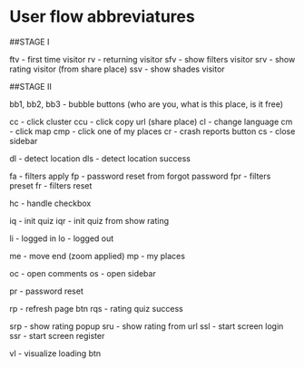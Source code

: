 # User flow abbreviatures

##STAGE I

ftv - first time visitor
rv - returning visitor
sfv - show filters visitor
srv - show rating visitor (from share place)
ssv - show shades visitor

##STAGE II

bb1, bb2, bb3 - bubble buttons (who are you, what is this place, is it free)

cc - click cluster
ccu - click copy url (share place)
cl - change language
cm - click map
cmp - click one of my places
cr - crash reports button
cs - close sidebar

dl - detect location
dls - detect location success

fa - filters apply
fp - password reset from forgot password
fpr - filters preset
fr - filters reset

hc - handle checkbox

iq - init quiz
iqr - init quiz from show rating

li - logged in
lo - logged out

me - move end (zoom applied)
mp - my places

oc - open comments
os - open sidebar

pr - password reset

rp - refresh page btn
rqs - rating quiz success

srp - show rating popup
sru - show rating from url
ssl - start screen login
ssr - start screen register

vl - visualize loading btn

